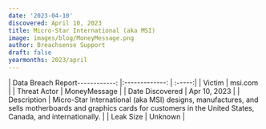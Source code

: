 ```yaml
---
date: '2023-04-10'
discovered: April 10, 2023
title: Micro-Star International (aka MSI)
image: images/blog/MoneyMessage.png
author: Breachsense Support
draft: false
yearmonths: 2023/april
---
```


| Data Breach Report------------:     |:-------------:    | :-----:|
| Victim      | msi.com      | 
| Threat Actor      | MoneyMessage      | 
| Date Discovered      | Apr 10, 2023      | 
| Description      | Micro-Star International (aka MSI) designs, manufactures, and sells motherboards and graphics cards for customers in the United States, Canada, and internationally.      | 
| Leak Size      | Unknown      | 

